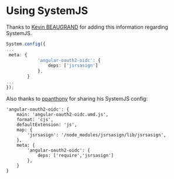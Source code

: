 # Using SystemJS

Thanks to [Kevin BEAUGRAND](https://github.com/kbeaugrand) for adding this information regarding SystemJS.

```TypeScript
System.config({
...
 meta: {
            'angular-oauth2-oidc': {
                deps: ['jsrsasign']
            },
        }
...
});
```

Also thanks to [ppanthony](https://github.com/ppanthony) for sharing his SystemJS config:

```
'angular-oauth2-oidc': {
    main: 'angular-oauth2-oidc.umd.js',
    format: 'cjs',
    defaultExtension: 'js',
    map: {
        'jsrsasign': '/node_modules/jsrsasign/lib/jsrsasign',
    },
    meta: {
        'angular-oauth2-oidc': {
            deps: ['require','jsrsasign']
        },
    }
}
```